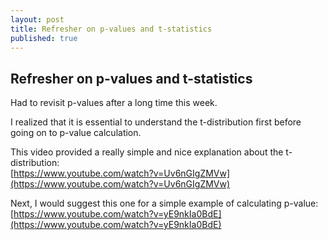```yaml
---
layout: post
title: Refresher on p-values and t-statistics
published: true
---
```


## Refresher on p-values and t-statistics ## 

Had to revisit p-values after a long time this week.

I realized that it is essential to understand the t-distribution first before going on to p-value calculation.

This video provided a really simple and nice explanation about the t-distribution:  
[https://www.youtube.com/watch?v=Uv6nGIgZMVw](https://www.youtube.com/watch?v=Uv6nGIgZMVw)

Next, I would suggest this one for a simple example of calculating p-value:  
[https://www.youtube.com/watch?v=yE9nkIa0BdE](https://www.youtube.com/watch?v=yE9nkIa0BdE)
